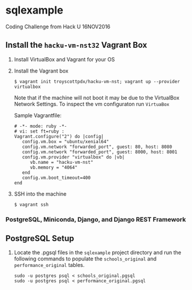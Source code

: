 # sqlexample
Coding Challenge from Hack U 16NOV2016

## Install the `hacku-vm-nst32` Vagrant Box

1. Install VirtualBox and Vagrant for your OS

2. Install the Vagrant box

   ```$ vagrant init troyscottpdx/hacku-vm-nst; vagrant up --provider virtualbox```

   Note that if the machine will not boot it may be due to the VirtualBox Network Settings. To inspect the vm configuraton run `VirtuaBox`
   
   Sample Vagrantfile:
   
   ```
   # -*- mode: ruby -*-
   # vi: set ft=ruby :
   Vagrant.configure("2") do |config|
      config.vm.box = "ubuntu/xenial64"
      config.vm.network "forwarded_port", guest: 80, host: 8080
      config.vm.network "forwarded_port", guest: 8000, host: 8001
      config.vm.provider "virtualbox" do |vb|
         vb.name = "hacku-vm-nst"
         vb.memory = "4064"
      end
      config.vm.boot_timeout=400
   end
   ```
   
3. SSH into the machine

   ```$ vagrant ssh```

### PostgreSQL, Miniconda, Django, and Django REST Framework 

## PostgreSQL Setup
1. Locate the .pgsql files in the `sqlexample` project directory and run the following commands to populate the `schools_original` and `performance_original` tables. 

   ```
   sudo -u postgres psql < schools_original.pgsql
   sudo -u postgres psql < performance_original.pgsql
   ```
   
